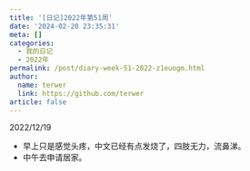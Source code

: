 ```yaml
---
title: '[日记]2022年第51周'
date: '2024-02-20 23:35:31'
meta: []
categories:
  - 我的日记
  - 2022年
permalink: /post/diary-week-51-2022-z1euogm.html
author:
  name: terwer
  link: https://github.com/terwer
article: false
---
```



<!-- more -->




2022/12/19

* 早上只是感觉头疼，中文已经有点发烧了，四肢无力，流鼻涕。
* 中午去申请居家。
